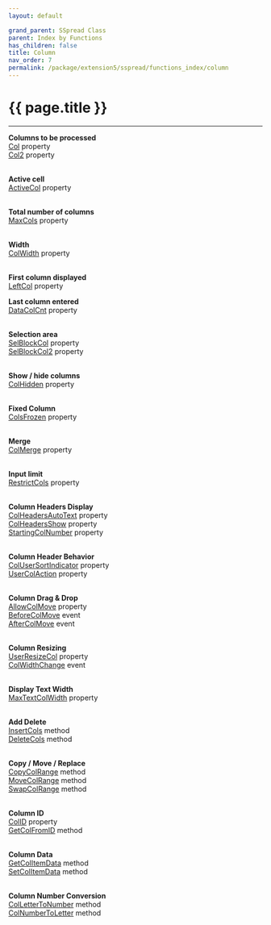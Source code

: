 ```yaml
---
layout: default

grand_parent: SSpread Class
parent: Index by Functions
has_children: false
title: Column
nav_order: 7
permalink: /package/extension5/sspread/functions_index/column
---
```

# {{ page.title }}
---

**Columns to be processed**<br>
[Col](/package/extension5/sspread/properties/col) property<br>
[Col2](/package/extension5/sspread/properties/col2) property<br><br>

**Active cell**<br>
[ActiveCol](/package/extension5/sspread/properties/activecol) property<br><br>

**Total number of columns**<br>
[MaxCols](/package/extension5/sspread/properties/maxcols) property<br><br>

**Width**<br>
[ColWidth](/package/extension5/sspread/properties/colwidth) property<br><br>

**First column displayed**<br>
[LeftCol](/package/extension5/sspread/properties/leftcol) property<br>

**Last column entered**<br>
[DataColCnt](/package/extension5/sspread/properties/datacolcnt) property<br><br>

**Selection area**<br>
[SelBlockCol](/package/extension5/sspread/properties/selblockcol) property<br>
[SelBlockCol2](/package/extension5/sspread/properties/selblockcol2) property<br><br>

**Show / hide columns**<br>
[ColHidden](/package/extension5/sspread/properties/colhidden) property<br><br>

**Fixed Column**<br>
[ColsFrozen](/package/extension5/sspread/properties/colsfrozen) property<br><br>

**Merge**<br>
[ColMerge](/package/extension5/sspread/properties/colmerge) property<br><br>

**Input limit**<br>
[RestrictCols](/package/extension5/sspread/properties/restrictcols) property<br><br>

**Column Headers Display**<br>
[ColHeadersAutoText](/package/extension5/sspread/properties/colheadersautotext) property<br>
[ColHeadersShow](/package/extension5/sspread/properties/colheadersshow) property<br>
[StartingColNumber](/package/extension5/sspread/properties/startingcolnumber) property<br><br>

**Column Header Behavior**<br>
[ColUserSortIndicator](/package/extension5/sspread/properties/colusersortindicator) property<br>
[UserColAction](/package/extension5/sspread/properties/usercolaction) property<br><br>

**Column Drag & Drop**<br>
[AllowColMove](/package/extension5/sspread/properties/allowcolmove) property<br>
[BeforeColMove](/package/extension5/sspread/events/beforecolmove) event<br>
[AfterColMove](/package/extension5/sspread/events/aftercolmove) event<br><br>

**Column Resizing**<br>
[UserResizeCol](/package/extension5/sspread/properties/userresizecol) property<br>
[ColWidthChange](/package/extension5/sspread/events/colwidthchange) event<br><br>

**Display Text Width**<br>
[MaxTextColWidth](/package/extension5/sspread/properties/maxtextcolwidth) property<br><br>

**Add Delete**<br>
[InsertCols](/package/extension5/sspread/methods/insertcols) method<br>
[DeleteCols](/package/extension5/sspread/methods/deletecols) method<br><br>

**Copy / Move / Replace**<br>
[CopyColRange](/package/extension5/sspread/methods/copycolrange) method<br>
[MoveColRange](/package/extension5/sspread/methods/movecolrange) method<br>
[SwapColRange](/package/extension5/sspread/methods/swapcolrange) method<br><br>

**Column ID**<br>
[ColID](/package/extension5/sspread/properties/colid) property<br>
[GetColFromID](/package/extension5/sspread/methods/getcolfromid) method<br><br>

**Column Data**<br>
[GetColItemData](/package/extension5/sspread/methods/getcolitemdata) method<br>
[SetColItemData](/package/extension5/sspread/methods/setcolitemdata) method<br><br>

**Column Number Conversion**<br>
[ColLetterToNumber](/package/extension5/sspread/methods/collettertonumber) method<br>
[ColNumberToLetter](/package/extension5/sspread/methods/colnumbertoletter) method<br><br>